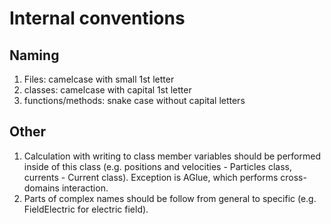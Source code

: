 # Internal conventions

## Naming

1. Files: camelcase with small 1st letter
2. classes: camelcase with capital 1st letter
3. functions/methods: snake case without capital letters

## Other

1. Calculation with writing to class member variables should be performed inside of this class (e.g. positions and velocities - Particles class, currents - Current class). Exception is AGlue, which performs cross-domains interaction.
2. Parts of complex names should be follow from general to specific (e.g. FieldElectric for electric field).